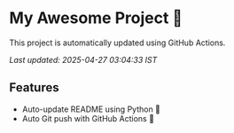 # My Awesome Project 🚀

This project is automatically updated using GitHub Actions.

_Last updated: 2025-04-27 03:04:33 IST_

## Features
- Auto-update README using Python 🐍
- Auto Git push with GitHub Actions 🤖
